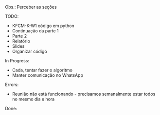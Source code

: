 Obs.: Perceber as seções

TODO:
- KFCM-K-W1 código em python
- Continuação da parte 1
- Parte 2
- Relatório
- Slides
- Organizar código

In Progress:
- Cada, tentar fazer o algoritmo
- Manter comunicação no WhatsApp

Errors:
- Reunião não está funcionando - precisamos semanalmente estar todos no mesmo dia e hora

Done:

